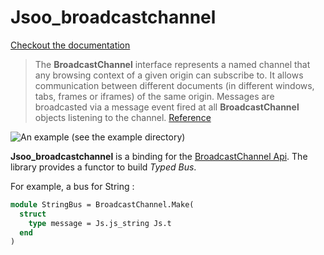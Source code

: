 # Jsoo_broadcastchannel 

[Checkout the documentation](https://xvw.github.io/jsoo_broadcastchannel/)

> The **BroadcastChannel** interface represents a named channel that any browsing context 
> of a given origin can subscribe to. It allows communication between different documents 
> (in different windows, tabs, frames or iframes) of the same origin. Messages are broadcasted 
> via a message event fired at all **BroadcastChannel** objects listening to the channel.
[Reference](https://developer.mozilla.org/fr/docs/Web/API/BroadcastChannel)


![An example (see the `example` directory)](http://full.ouplo.com/11/13/4MWF.gif)

**Jsoo_broadcastchannel** is a binding for the [BroadcastChannel Api](https://developer.mozilla.org/fr/docs/Web/API/BroadcastChannel). The library provides a 
functor to build *Typed Bus*. 

For example, a bus for String : 

```ocaml
module StringBus = BroadcastChannel.Make(
  struct 
    type message = Js.js_string Js.t 
  end
)
```

